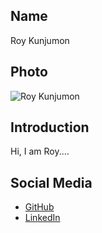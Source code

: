 ## Name
Roy Kunjumon

## Photo
![Roy Kunjumon](https://link-to-your-photo.jpg)

## Introduction
Hi, I am Roy....

## Social Media
- [GitHub](https://github.com/Royk08)
- [LinkedIn](https://www.linkedin.com/in/roy-kunjumon-a43691233/)
